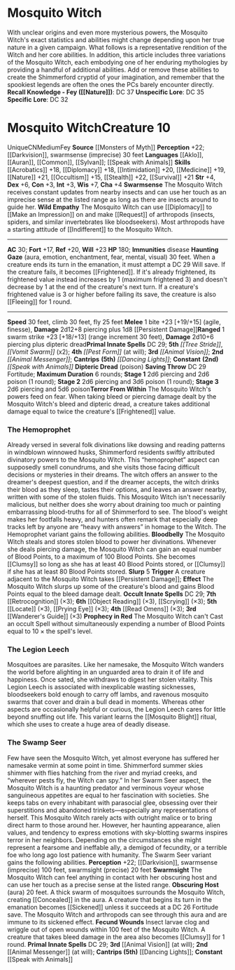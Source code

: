 ﻿---
ac: '30'
alignment: CN
all_resistance: null
burrow_speed: null
charisma: '+4'
climb_speed: '30'
constitution: '+3'
creature_ability:
- Dipteric Dread
- Haunting Gaze
- Swarmsense
- Terror From Within
- Wild Empathy
creature_family: null
description: 'With unclear origins and even more mysterious powers, the Mosquito Witch''s
  exact statistics and abilities might change depending upon her true nature in a
  given campaign. What follows is a representative rendition of the Witch and her
  core abilities. In addition, this article includes three variations of the Mosquito
  Witch, each embodying one of her enduring mythologies by providing a handful of
  additional abilities. Add or remove these abilities to create the Shimmerford cryptid
  of your imagination, and remember that the spookiest legends are often the ones
  the PCs barely encounter directly.<br/><br/><b><u>Recall Knowledge - Fey</u> ( [[DATABASE/skill/Nature|Nature]]
  )</b>: DC 37<br/><b><u>Unspecific Lore</u></b>: DC 35<br/><b><u>Specific Lore</u></b>:
  DC 32'
dexterity: '+6'
element: null
fly_speed: '25'
fortitude: '+17'
hardness: null
hp: '180'
id: '1735'
immunity:
- '[[DATABASE/trait/Disease|disease]]'
intelligence: '+3'
land_speed: '30'
language:
- '[[DATABASE/language/Aklo|Aklo]]'
- '[[DATABASE/language/Auran|Auran]]'
- '[[DATABASE/language/Common|Common]]'
- '[[DATABASE/language/Sylvan|Sylvan]] ; [[DATABASE/spell/Speak with Animals|speak
  with animals]]'
level: '10'
max_speed: '30'
name: Mosquito Witch
perception: '+22'
rarity: Unique
reflex: '+20'
resistance: null
rus_type_level: null
school: null
sense:
- '[[DATABASE/monsterability/Darkvision|darkvision]]'
- swarmsense (imprecise) 30 feet
size: Medium
skill:
- '[[DATABASE/skill/Acrobatics|Acrobatics]] +18'
- '[[DATABASE/skill/Diplomacy|Diplomacy]] +18'
- '[[DATABASE/skill/Intimidation|Intimidation]] +20'
- '[[DATABASE/skill/Medicine|Medicine]] +19'
- '[[DATABASE/skill/Nature|Nature]] +21'
- '[[DATABASE/skill/Occultism|Occultism]] +15'
- '[[DATABASE/skill/Stealth|Stealth]] +22'
- '[[DATABASE/skill/Survival|Survival]] +21'
source: '[[DATABASE/source/Monsters of Myth|Monsters of Myth]]'
speed:
- 30 feet
- climb 30 feet
- fly 25 feet
spell:
- '[[DATABASE/spell/Animal Messenger|Animal Messenger]]'
- '[[DATABASE/spell/Animal Vision|Animal Vision]]'
- '[[DATABASE/spell/Dancing Lights|Dancing Lights]]'
- '[[DATABASE/spell/Pest Form|Pest Form]]'
- '[[DATABASE/spell/Speak with Animals|Speakwith Animals]]'
- '[[DATABASE/spell/Tree Stride|Tree Stride]]'
- '[[DATABASE/spell/Vomit Swarm|Vomit Swarm]]'
strength: '+4'
strength_req: '4'
strongest_save:
- Will
swim_speed: null
trait:
- '[[DATABASE/trait/Fey|Fey]]'
- '[[DATABASE/trait/Unique|Unique]]'
type: Creature
vision: Darkvision
weakest_save:
- Fortitude
weakness: null
will: '+23'
wisdom: '+7'

---
# Mosquito Witch

With unclear origins and even more mysterious powers, the Mosquito Witch's exact statistics and abilities might change depending upon her true nature in a given campaign. What follows is a representative rendition of the Witch and her core abilities. In addition, this article includes three variations of the Mosquito Witch, each embodying one of her enduring mythologies by providing a handful of additional abilities. Add or remove these abilities to create the Shimmerford cryptid of your imagination, and remember that the spookiest legends are often the ones the PCs barely encounter directly.
**Recall Knowledge - Fey ([[Nature]])**: DC 37
**Unspecific Lore**: DC 35
**Specific Lore**: DC 32

# Mosquito Witch<span class="item-type">Creature 10</span>

<span class="trait-unique item-trait">Unique</span><span class="trait-alignment item-trait">CN</span><span class="trait-size item-trait">Medium</span><span class="item-trait">Fey</span>
**Source** [[Monsters of Myth]]
**Perception** +22; [[Darkvision]], swarmsense (imprecise) 30 feet
**Languages** [[Aklo]], [[Auran]], [[Common]], [[Sylvan]]; [[Speak with Animals]]
**Skills** [[Acrobatics]] +18, [[Diplomacy]] +18, [[Intimidation]] +20, [[Medicine]] +19, [[Nature]] +21, [[Occultism]] +15, [[Stealth]] +22, [[Survival]] +21
**Str** +4, **Dex** +6, **Con** +3, **Int** +3, **Wis** +7, **Cha** +4
**Swarmsense** The Mosquito Witch receives constant updates from nearby insects and can use her touch as an imprecise sense at the listed range as long as there are insects around to guide her.
**Wild Empathy** The Mosquito Witch can use [[Diplomacy]] to [[Make an Impression]] on and make [[Request]] of arthropods (insects, spiders, and similar invertebrates like bloodseekers). Most arthropods have a starting attitude of [[Indifferent]] to the Mosquito Witch.

---
**AC** 30; **Fort** +17, **Ref** +20, **Will** +23
**HP** 180; **Immunities** disease
<span class="in-box-ability">**Haunting Gaze** (aura, emotion, enchantment, fear, mental, visual) 30 feet. When a creature ends its turn in the emanation, it must attempt a DC 29 Will save. If the creature fails, it becomes [[Frightened]]. If it's already frightened, its frightened value instead increases by 1 (maximum frightened 3) and doesn't decrease by 1 at the end of the creature's next turn. If a creature's frightened value is 3 or higher before failing its save, the creature is also [[Fleeing]] for 1 round.</span>

---
**Speed** 30 feet, climb 30 feet, fly 25 feet
<span class="in-box-ability">**Melee** <span class="action-icon">1</span> bite +23 [+19/+15] (agile, finesse), **Damage** 2d12+8 piercing plus 1d8 [[Persistent Damage]]</span><span class="in-box-ability">**Ranged** <span class="action-icon">1</span> swarm strike +23 [+18/+13] (range increment 30 feet), **Damage** 2d10+6 piercing plus dipteric dread</span>**Primal Innate Spells** DC 29; **5th** _[[Tree Stride]]_, _[[Vomit Swarm]]_ (x2); **4th** _[[Pest Form]]_ (at will); **3rd** _[[Animal Vision]]_; **2nd** _[[Animal Messenger]]_; **Cantrips** **(5th)** _[[Dancing Lights]]_; **Constant** **(2nd)** _[[Speak with Animals]]_
<span class="in-box-ability">**Dipteric Dread** (poison) **Saving Throw** DC 29 Fortitude; **Maximum Duration** 6 rounds; **Stage 1** 2d6 piercing and 2d6 poison (1 round); **Stage 2** 2d6 piercing and 3d6 poison (1 round); **Stage 3** 2d6 piercing and 5d6 poison</span><span class="in-box-ability">**Terror From Within** The Mosquito Witch's powers feed on fear. When taking bleed or piercing damage dealt by the Mosquito Witch's bleed and dipteric dread, a creature takes additional damage equal to twice the creature's [[Frightened]] value.</span>

### The Hemoprophet

Already versed in several folk divinations like dowsing and reading patterns in windblown winnowed husks, Shimmerford residents swiftly attributed divinatory powers to the Mosquito Witch.
 This “hemoprophet” aspect can supposedly smell conundrums, and she visits those facing difficult decisions or mysteries in their dreams. The witch offers an answer to the dreamer's deepest question, and if the dreamer accepts, the witch drinks their blood as they sleep, tastes their options, and leaves an answer nearby, written with some of the stolen fluids. This Mosquito Witch isn't necessarily malicious, but neither does she worry about draining too much or painting embarrassing blood-truths for all of Shimmerford to see. The blood's weight makes her footfalls heavy, and hunters often remark that especially deep tracks left by anyone are “heavy with answers” in homage to the Witch.
 The Hemoprophet variant gains the following abilities.
 **Bloodbelly** The Mosquito Witch steals and stores stolen blood to power her divinations. Whenever she deals piercing damage, the Mosquito Witch can gain an equal number of Blood Points, to a maximum of 100 Blood Points. She becomes [[Clumsy]] so long as she has at least 40 Blood Points stored, or [[Clumsy]] if she has at least 80 Blood Points stored. **Slurp** <span class="action-icon">5</span> **Trigger** A creature adjacent to the Mosquito Witch takes [[Persistent Damage]]; **Effect** The Mosquito Witch slurps up some of the creature's blood and gains Blood Points equal to the bleed damage dealt.
 **Occult Innate Spells** DC 29; **7th** [[Retrocognition]] (×3); **6th** [[Object Reading]] (×3), [[Scrying]] (×3); **5th** [[Locate]] (×3), [[Prying Eye]] (×3); **4th** [[Read Omens]] (×3); **3rd** [[Wanderer's Guide]] (×3)
 **Prophecy in Red** The Mosquito Witch can't Cast an occult Spell without simultaneously expending a number of Blood Points equal to 10 × the spell's level.

### The Legion Leech

Mosquitoes are parasites. Like her namesake, the Mosquito Witch wanders the world before alighting in an unguarded area to drain it of life and happiness. Once sated, she withdraws to digest her stolen vitality.
 This Legion Leech is associated with inexplicable wasting sicknesses, bloodseekers bold enough to carry off lambs, and ravenous mosquito swarms that cover and drain a bull dead in moments. Whereas other aspects are occasionally helpful or curious, the Legion Leech cares for little beyond snuffing out life.
 This variant learns the [[Mosquito Blight]] ritual, which she uses to create a huge area of deadly disease.

### The Swamp Seer

Few have seen the Mosquito Witch, yet almost everyone has suffered her namesake vermin at some point in time. Shimmerford summer skies shimmer with flies hatching from the river and myriad creeks, and “wherever pests fly, the Witch can spy.” In her Swarm Seer aspect, the Mosquito Witch is a haunting predator and verminous voyeur whose sanguineous appetites are equal to her fascination with societies. She keeps tabs on every inhabitant with parasocial glee, obsessing over their superstitions and abandoned trinkets—especially any representations of herself.
 This Mosquito Witch rarely acts with outright malice or to bring direct harm to those around her. However, her haunting appearance, alien values, and tendency to express emotions with sky-blotting swarms inspires terror in her neighbors. Depending on the circumstances she might represent a fearsome and ineffable ally, a demigod of fecundity, or a terrible foe who long ago lost patience with humanity.
 The Swarm Seer variant gains the following abilities.
 **Perception** +22; [[Darkvision]], swarmsense (imprecise) 100 feet, swarmsight (precise) 20 feet
 **Swarmsight** The Mosquito Witch can feel anything in contact with her obscuring host and can use her touch as a precise sense at the listed range.
 **Obscuring Host** (aura) 20 feet. A thick swarm of mosquitoes surrounds the Mosquito Witch, creating [[Concealed]] in the aura. A creature that begins its turn in the emanation becomes [[Sickened]] unless it succeeds at a DC 26 Fortitude save. The Mosquito Witch and arthropods can see through this aura and are immune to its sickened effect.
 **Fecund Wounds** Insect larvae clog and wriggle out of open wounds within 100 feet of the Mosquito Witch. A creature that takes bleed damage in the area also becomes [[Clumsy]] for 1 round. **Primal Innate Spells** DC 29; **3rd** [[Animal Vision]] (at will); **2nd** [[Animal Messenger]] (at will); **Cantrips (5th)** [[Dancing Lights]]; **Constant** [[Speak with Animals]]